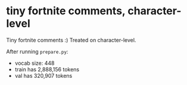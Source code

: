 
# tiny fortnite comments, character-level

Tiny fortnite comments :) Treated on character-level.

After running `prepare.py`:

- vocab size: 448
- train has 2,888,156 tokens
- val has 320,907 tokens
